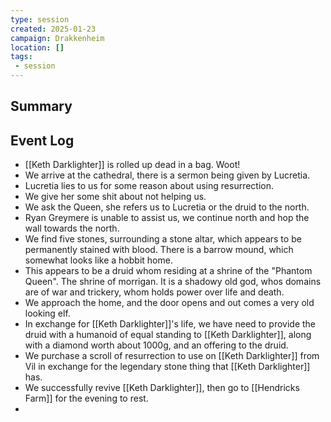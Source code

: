 ```yaml
---
type: session
created: 2025-01-23
campaign: Drakkenheim
location: []
tags:
 - session
---
```



## Summary

## Event Log

- [[Keth Darklighter]] is rolled up dead in a bag. Woot!
- We arrive at the cathedral, there is a sermon being given by Lucretia.
- Lucretia lies to us for some reason about using resurrection.
- We give her some shit about not helping us.
- We ask the Queen, she refers us to Lucretia or the druid to the north.
- Ryan Greymere is unable to assist us, we continue north and hop the wall towards the north.
- We find five stones, surrounding a stone altar, which appears to be permanently stained with blood. There is a barrow mound, which somewhat looks like a hobbit home.
- This appears to be a druid whom residing at a shrine of the "Phantom Queen". The shrine of morrigan. It is a shadowy old god, whos domains are of war and trickery, whom holds power over life and death.
- We approach the home, and the door opens and out comes a very old looking elf.
- In exchange for [[Keth Darklighter]]'s life, we have need to provide the druid with a humanoid of equal standing to [[Keth Darklighter]], along with a diamond worth about 1000g, and an offering to the druid.
- We purchase a scroll of resurrection to use on [[Keth Darklighter]] from Vil in exchange for the legendary stone thing that [[Keth Darklighter]] has.
- We successfully revive [[Keth Darklighter]], then go to [[Hendricks Farm]] for the evening to rest.
- 

